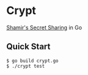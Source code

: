 # Crypt
[Shamir's Secret Sharing](https://en.wikipedia.org/wiki/Shamir%27s_secret_sharing) in Go

## Quick Start
```console
$ go build crypt.go
$ ./crypt test
```
